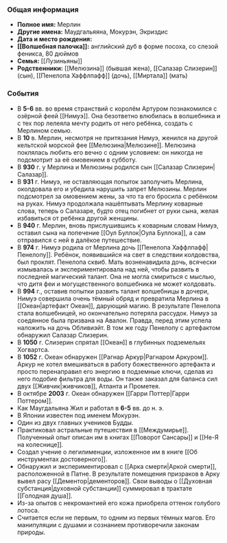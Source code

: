 ### Общая информация
- **Полное имя:** Мерлин
- **Другие имена:** Маудгальяяна, Мокурэн, Экриздис
- **Дата и место рождения:**
- **[[Волшебная палочка]]:** английский дуб в форме посоха, со слезой феникса, 80 дюймов
- **Семья:** [[Лузиньяны]]
- **Родственники:** [[Мелюзина]] (бывшая жена), [[Салазар Слизерин]] (сын), [[Пенелопа Хаффлпафф]] (дочь), [[Миртала]] (мать)

### События
- В **5-6** вв. во время странствий с королём Артуром познакомился с озёрной феей [[Нимуэ]]. Она безответно влюбилась в волшебника и с тех пор лелеяла мечту родить от него ребёнка, создать с Мерлином семью.
- В **10** в. Мерлин, несмотря не притязания Нимуэ, женился на другой кельтской морской фее [[Мелюзина|Мелюзине]]. Мелюзина поклялась любить его вечно с одним условием: он никогда не подсмотрит за её омовением в субботу.
- В **930** г. у Мерлина и Мелюзины родился сын [[Салазар Слизерин|Салазар]].
- В **931** г. Нимуэ, не оставляющая попыток заполучить Мерлина, околдовала его и убедила нарушить запрет Мелюзины. Мерлин подсмотрел за омовением жены, за что та его бросила с ребёнком на руках. Нимуэ продолжала нашёптывать Мерлину коварные слова, теперь о Салазаре, будто отец погибнет от руки сына, желая избавиться от ребёнка другой женщины.
- В **940** г. Мерлин, вновь прислушившись к коварным словам Нимуэ, оставил сына на попечение [[Оул Буллок|Оула Буллока]], а сам отправился с ней в далёкое путешествие.
- В **974** г. Нимуэ родила от Мерлина дочь [[Пенелопа Хаффлпафф|Пенелопу]]. Ребёнок, появившийся на свет в следствии колдовства, был проклят. Пенелопа сквиб. Мать возненавидила дочь, всячески измывалась и экспериментировала над ней, чтобы развить в последней магический талант. Она не могла смириться с мыслью, что дитя феи и могущественного волшебника не может колдовать.
- В **994** г., оставив попытки развить талант волшебницы в дочери, Нимуэ совершила очень тёмный обряд и превратила Мерлина в [[Океан|артефакт Океан]], дарующий магию. В результате Пенелопа стала волшебницей, но окончательно потеряла рассудок. Нимуэ за соедянное была призвана на Авалон. Правда, перед этим успела наложить на дочь Обливиэйт. В том же году Пенелопу с артефактом обнаружил Салазар Слизерин.
- В **1050** г. Слизерин спрятал [[Океан]] в глубинных подземельях Хогвартса.
- В **1052** г. Океан обнаружен [[Рагнар Аркур|Рагнаром Аркуром]]. Аркур не хотел вмешиваться в работу божественного артефакта и просто перенаправил его энергию в подземные ключи, сделав из него подобие фильтра для воды. Он также заказал для баланса сил двух [[Живчик|живчиков]], Атланта и Прометея.
- В октябре **2003** г. Океан обнаружен [[Гарри Поттер|Гарри Поттером]].
- Как Маугдальяна Жил и работал в **6-5** вв. до н. э.
- В Японии известен под именем Мокурэн.
- Один из двух главных учеников Будды.
- Практиковал астральные путешествия в [[Междумирье]]. Полученный опыт описан им в книгах [[Поворот Сансары]] и [[Не-Я на колеснице]].
- Создал учение о легилименции, изложенное им в книге [[Об инструментах достоверного]].
- Обнаружил и экспериментировал с [[Арка смерти|Аркой смерти]], расположенной в Патне. В результате помещения призраков в Арку вывел расу [[Дементор|дементоров]]. Свои выводы о [[Духовная субстанция|духовной субстанции]] суммировал в трактате [[Голодная душа]].
- Из-за опытов с некромантией его кожа приобрела оттенок голубого лотоса.
- Считается если не первым, то одним из первых тёмных магов. Его манипуляции с душами и сознанием противоречили законам природы.